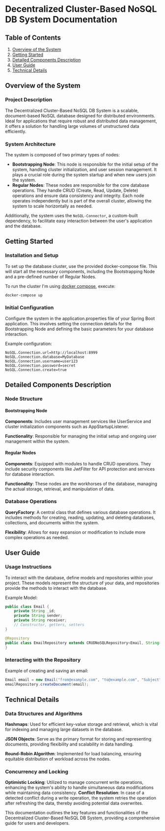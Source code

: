 # Decentralized Cluster-Based NoSQL DB System Documentation

## Table of Contents
1. [Overview of the System](#overview-of-the-system)
2. [Getting Started](#getting-started)
3. [Detailed Components Description](#detailed-components-description)
4. [User Guide](#user-guide)
5. [Technical Details](#technical-details)

## Overview of the System
### Project Description
The Decentralized Cluster-Based NoSQL DB System is a scalable, document-based NoSQL database designed for distributed environments. Ideal for applications that require robust and distributed data management, it offers a solution for handling large volumes of unstructured data efficiently.

### System Architecture
The system is composed of two primary types of nodes:
- **Bootstrapping Node**: This node is responsible for the initial setup of the system, handling cluster initialization, and user session management. It plays a crucial role during the system startup and when new users join the system.
- **Regular Nodes**: These nodes are responsible for the core database operations. They handle CRUD (Create, Read, Update, Delete) operations and ensure data consistency and integrity. Each node operates independently but is part of the overall cluster, allowing the system to scale horizontally as needed.

Additionally, the system uses the `NoSQL-Connector`, a custom-built dependency, to facilitate easy interaction between the user's application and the database.

## Getting Started
### Installation and Setup
To set up the database cluster, use the provided docker-compose file. This will start all the necessary components, including the Bootstrapping Node and a pre-defined number of Regular Nodes.

To run the cluster I'm using [docker compose](Final/docker-compose.yml), execute:
```bash
docker-compose up
```
### Initial Configuration
Configure the system in the application.properties file of your Spring Boot application. This involves setting the connection details for the Bootstrapping Node and defining the basic parameters for your database interaction.

Example configuration:
```properties
NoSQL.Connection.url=http://localhost:8999
NoSQL.Connection.database=MyDatabase
NoSQL.Connection.username=user123
NoSQL.Connection.password=secret
NoSQL.Connection.create=true
```

## Detailed Components Description
### Node Structure
#### Bootstrapping Node
**Components**: Includes user management services like UserService and cluster initialization components such as AppStartupListener.

**Functionality**: Responsible for managing the initial setup and ongoing user management within the system.

#### Regular Nodes
**Components**: Equipped with modules to handle CRUD operations. They include security components like JwtFilter for API protection and services for database interaction.

**Functionality**: These nodes are the workhorses of the database, managing the actual storage, retrieval, and manipulation of data.

### Database Operations
**QueryFactory**: A central class that defines various database operations. It includes methods for creating, reading, updating, and deleting databases, collections, and documents within the system.

**Flexibility**: Allows for easy expansion or modification to include more complex operations as needed.

## User Guide
### Usage Instructions
To interact with the database, define models and repositories within your project. These models represent the structure of your data, and repositories provide the methods to interact with the database.

Example Model:
```java
public class Email {
    private String _id;
    private String sender;
    private String receiver;
    // Constructor, getters, setters
}
```
```java
@Repository
public class EmailRepository extends CRUDNoSQLRepository<Email, String> {
}
```
### Interacting with the Repository
Example of creating and saving an email:
```java
Email email = new Email("from@example.com", "to@example.com", "Subject", "Body");
emailRepository.createDocument(email);
```
## Technical Details

### Data Structures and Algorithms
**Hashmaps**: Used for efficient key-value storage and retrieval, which is vital for indexing and managing large datasets in the database.

**JSON Objects**: Serve as the primary format for storing and representing documents, providing flexibility and scalability in data handling.

**Round-Robin Algorithm**: Implemented for load balancing, ensuring equitable distribution of workload across the nodes.

### Concurrency and Locking
**Optimistic Locking**: Utilized to manage concurrent write operations, enhancing the system's ability to handle simultaneous data modifications while maintaining data consistency.
**Conflict Resolution**: In case of a detected conflict during a write operation, the system retries the operation after refreshing the data, thereby avoiding potential data overwrites.


This documentation outlines the key features and functionalities of the Decentralized Cluster-Based NoSQL DB System, providing a comprehensive guide for users and developers.

